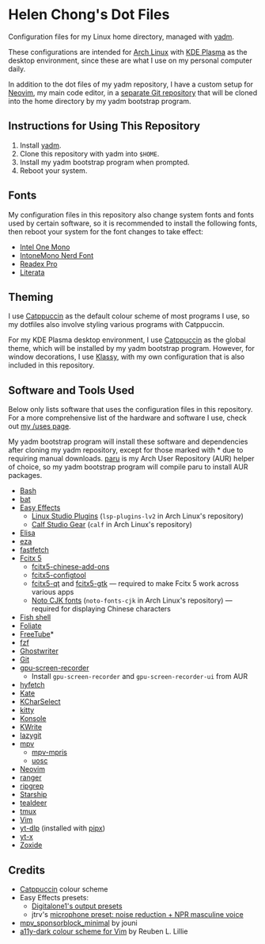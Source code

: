 # Helen Chong's Dot Files

Configuration files for my Linux home directory, managed with [yadm](https://yadm.io/).

These configurations are intended for [Arch Linux](https://archlinux.org/) with [KDE Plasma](https://kde.org/plasma-desktop/) as the desktop environment, since these are what I use on my personal computer daily.

In addition to the dot files of my yadm repository, I have a custom setup for [Neovim](https://neovim.io/), my main code editor, in a [separate Git repository](https://git.helenchong.dev/helenchong/LazyVim) that will be cloned into the home directory by my yadm bootstrap program.

## Instructions for Using This Repository

1. Install [yadm](https://yadm.io/).
2. Clone this repository with yadm into `$HOME`.
3. Install my yadm bootstrap program when prompted.
4. Reboot your system.

## Fonts

My configuration files in this repository also change system fonts and fonts used by certain software, so it is recommended to install the following fonts, then reboot your system for the font changes to take effect:

- [Intel One Mono](https://www.intel.com/content/www/us/en/company-overview/one-monospace-font.html)
- [IntoneMono Nerd Font](https://www.nerdfonts.com/font-downloads)
- [Readex Pro](https://fonts.google.com/specimen/Readex+Pro)
- [Literata](https://fonts.google.com/specimen/Literata)

## Theming

I use [Catppuccin](https://catppuccin.com/) as the default colour scheme of most programs I use, so my dotfiles also involve styling various programs with Catppuccin.

For my KDE Plasma desktop environment, I use [Catppuccin](https://github.com/catppuccin/kde) as the global theme, which will be installed by my yadm bootstrap program. However, for window decorations, I use [Klassy](https://github.com/paulmcauley/klassy), with my own configuration that is also included in this repository.

## Software and Tools Used

Below only lists software that uses the configuration files in this repository. For a more comprehensive list of the hardware and software I use, check out [my /uses page](https://helenchong.dev/uses/).

My yadm bootstrap program will install these software and dependencies after cloning my yadm repository, except for those marked with * due to requiring manual downloads. [paru](https://github.com/Morganamilo/paru) is my Arch User Repository (AUR) helper of choice, so my yadm bootstrap program will compile paru to install AUR packages.

- [Bash](https://www.gnu.org/software/bash/)
- [bat](https://github.com/sharkdp/bat)
- [Easy Effects](https://github.com/wwmm/easyeffects)
    - [Linux Studio Plugins](https://lsp-plug.in/) (`lsp-plugins-lv2` in Arch Linux's repository)
    - [Calf Studio Gear](http://calf-studio-gear.org/) (`calf` in Arch Linux's repository)
- [Elisa](https://apps.kde.org/elisa/)
- [eza](https://github.com/eza-community/eza)
- [fastfetch](https://github.com/fastfetch-cli/fastfetch)
- [Fcitx 5](https://fcitx-im.org/)
    - [fcitx5-chinese-add-ons](https://github.com/fcitx/fcitx5-chinese-addons)
    - [fcitx5-configtool](https://github.com/fcitx/fcitx5-configtool)
    - [fcitx5-qt](https://github.com/fcitx/fcitx5-qt) and [fcitx5-gtk](https://github.com/fcitx/fcitx5-gtk) — required to make Fcitx 5 work across various apps
    - [Noto CJK fonts](https://github.com/notofonts/noto-cjk) (`noto-fonts-cjk` in Arch Linux's repository) — required for displaying Chinese characters
- [Fish shell](https://fishshell.com/)
- [Foliate](https://johnfactotum.github.io/foliate/)
- [FreeTube](https://freetubeapp.io/)*
- [fzf](https://github.com/junegunn/fzf)
- [Ghostwriter](https://ghostwriter.kde.org/)
- [Git](https://git-scm.com/)
- [gpu-screen-recorder](https://git.dec05eba.com/gpu-screen-recorder/about/)
    - Install `gpu-screen-recorder` and `gpu-screen-recorder-ui` from AUR
- [hyfetch](https://github.com/hykilpikonna/hyfetch)
- [Kate](https://kate-editor.org/)
- [KCharSelect](https://apps.kde.org/kcharselect/)
- [kitty](https://sw.kovidgoyal.net/kitty/)
- [Konsole](https://konsole.kde.org/)
- [KWrite](https://apps.kde.org/kwrite/)
- [lazygit](https://github.com/jesseduffield/lazygit)
- [mpv](https://mpv.io/)
    - [mpv-mpris](https://github.com/hoyon/mpv-mpris)
    - [uosc](https://github.com/tomasklaen/uosc)
- [Neovim](https://neovim.io/)
- [ranger](https://ranger.fm/)
- [ripgrep](https://github.com/BurntSushi/ripgrep)
- [Starship](https://starship.rs/)
- [tealdeer](https://github.com/tealdeer-rs/tealdeer)
- [tmux](https://github.com/tmux/tmux/wiki)
- [Vim](https://www.vim.org/)
- [yt-dlp](https://github.com/yt-dlp/yt-dlp) (installed with [pipx](https://github.com/pypa/pipx))
- [yt-x](https://github.com/Benexl/yt-x)
- [Zoxide](https://github.com/ajeetdsouza/zoxide)

## Credits

- [Catppuccin](https://catppuccin.com/) colour scheme
- Easy Effects presets:
    - [Digitalone1's output presets](https://github.com/Digitalone1/EasyEffects-Presets)
    - jtrv's [microphone preset: noise reduction + NPR masculine voice](https://gist.github.com/jtrv/47542c8be6345951802eebcf9dc7da31)
- [mpv_sponsorblock_minimal](https://codeberg.org/jouni/mpv_sponsorblock_minimal) by jouni
- [a11y-dark colour scheme for Vim](https://github.com/ericwbailey/a11y-syntax-highlighting/blob/main/dist/vim/a11y-dark.vim) by Reuben L. Lillie
